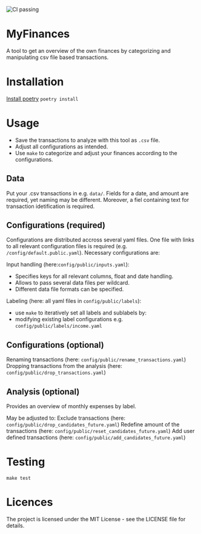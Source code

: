 ![CI passing](https://github.com/martin-grader/myfinances/actions/workflows/ci.yaml/badge.svg)
# MyFinances
A tool to get an overview of the own finances by categorizing and manipulating csv file based transactions.

# Installation
[Install poetry](https://python-poetry.org/docs/#installation)
`poetry install`

# Usage
- Save the transactions to analyze with this tool as `.csv` file.
- Adjust all configurations as intended.
- Use `make` to categorize and adjust your finances according to the configurations.

## Data
Put your .csv transactions in e.g. `data/`. Fields for a date, and amount are required, yet naming may be different. Moreover, a fiel containing text for transaction idetification is required.

## Configurations (required)
Configurations are distributed accross several yaml files. One file with links to all relevant configuration files is required (e.g. `/config/default.public.yaml`). Necessary configurations are:

Input handling (here:`config/public/inputs.yaml`):
- Specifies keys for all relevant columns, float and date handling.
- Allows to pass several data files per wildcard.
- Different data file formats can be specified.

Labeling (here: all yaml files in `config/public/labels`):
- use `make` to iteratively set all labels and sublabels by:
- modifying existing label configurations e.g. `config/public/labels/income.yaml`


## Configurations (optional)

Renaming transactions (here: `config/public/rename_transactions.yaml`)
Dropping transactions from the analysis (here: `config/public/drop_transactions.yaml`)


## Analysis (optional)
Provides an overview of monthly expenses by label.

May be adjusted to:
Exclude transactions (here: `config/public/drop_candidates_future.yaml`)
Redefine amount of the transactions (here: `config/public/reset_candidates_future.yaml`)
Add user defined transactions (here: `config/public/add_candidates_future.yaml`)

# Testing
`make test`

# Licences
The project is licensed under the MIT License - see the LICENSE file for details.
